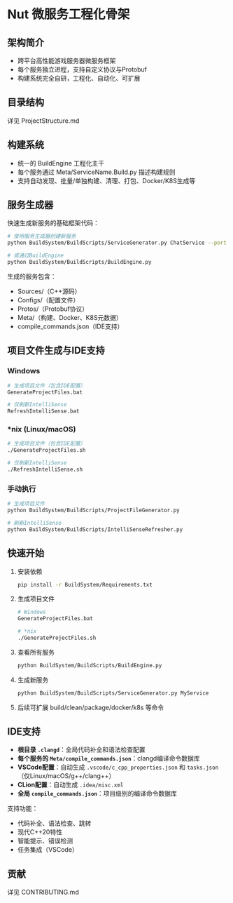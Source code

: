# Nut 微服务工程化骨架

## 架构简介
- 跨平台高性能游戏服务器微服务框架
- 每个服务独立进程，支持自定义协议与Protobuf
- 构建系统完全自研，工程化、自动化、可扩展

## 目录结构
详见 ProjectStructure.md

## 构建系统
- 统一的 BuildEngine 工程化主干
- 每个服务通过 Meta/ServiceName.Build.py 描述构建规则
- 支持自动发现、批量/单独构建、清理、打包、Docker/K8S生成等

## 服务生成器
快速生成新服务的基础框架代码：

```bash
# 使用服务生成器创建新服务
python BuildSystem/BuildScripts/ServiceGenerator.py ChatService --port 50054

# 或通过BuildEngine
python BuildSystem/BuildScripts/BuildEngine.py
```

生成的服务包含：
- Sources/（C++源码）
- Configs/（配置文件）
- Protos/（Protobuf协议）
- Meta/（构建、Docker、K8S元数据）
- compile_commands.json（IDE支持）

## 项目文件生成与IDE支持

### Windows
```bash
# 生成项目文件（包含IDE配置）
GenerateProjectFiles.bat

# 仅刷新IntelliSense
RefreshIntelliSense.bat
```

### *nix (Linux/macOS)
```bash
# 生成项目文件（包含IDE配置）
./GenerateProjectFiles.sh

# 仅刷新IntelliSense
./RefreshIntelliSense.sh
```

### 手动执行
```bash
# 生成项目文件
python BuildSystem/BuildScripts/ProjectFileGenerator.py

# 刷新IntelliSense
python BuildSystem/BuildScripts/IntelliSenseRefresher.py
```

## 快速开始
1. 安装依赖
   ```bash
   pip install -r BuildSystem/Requirements.txt
   ```
2. 生成项目文件
   ```bash
   # Windows
   GenerateProjectFiles.bat
   
   # *nix
   ./GenerateProjectFiles.sh
   ```
3. 查看所有服务
   ```bash
   python BuildSystem/BuildScripts/BuildEngine.py
   ```
4. 生成新服务
   ```bash
   python BuildSystem/BuildScripts/ServiceGenerator.py MyService
   ```
5. 后续可扩展 build/clean/package/docker/k8s 等命令

## IDE支持
- **根目录 `.clangd`**：全局代码补全和语法检查配置
- **每个服务的 `Meta/compile_commands.json`**：clangd编译命令数据库
- **VSCode配置**：自动生成 `.vscode/c_cpp_properties.json` 和 `tasks.json`（仅Linux/macOS/g++/clang++）
- **CLion配置**：自动生成 `.idea/misc.xml`
- **全局 `compile_commands.json`**：项目级别的编译命令数据库

支持功能：
- 代码补全、语法检查、跳转
- 现代C++20特性
- 智能提示、错误检测
- 任务集成（VSCode）

## 贡献
详见 CONTRIBUTING.md 